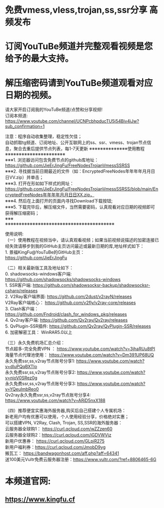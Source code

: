 # 免费vmess,vless,trojan,ss,ssr分享 高频发布
# 订阅YouTuBe频道并完整观看视频是您给予的最大支持。
# 解压缩密码请到YouTuBe频道观看对应日期的视频。
请大家开启订阅我的YouTuBe频道/点赞和分享视频!<br>
订阅本频道: https://www.youtube.com/channel/UCNPcbhpducTU5j54Biv4iJw?sub_confirmation=1<br>

注意：程序自动收集整理，稳定性欠佳；<br>
自动抓取tg频道、订阅地址、公开互联网上的ss、ssr、vmess、trojan节点信息，聚合去重后提供节点列表，每1-7天更新
※※※※※※※※※※※※※※使用教程※※※※※※※※※※※※※※※※※※※※※※<br>
※※※1. 浏览器访问包含免费节点的github库地址： https://github.com/JieErJingFu/FreeNodesTrojanVmessSSRSS<br>
※※※2. 寻找据当前日期最近的文件（如：EncryptedFreeNodes年年年年月月日日VV.zip）并单击；<br>
※※※3. 打开在形如如下样式的网址：https://github.com/JieErJingFu/FreeNodesTrojanVmessSSRSS/blob/main/EncryptedFreeNodes年年年年月月日日XX.zip，<br>
※※※4. 然后在上面打开的页面内寻找Download下载按钮;<br>
※※※5. 下载完毕后，解压缩文件，当然需要密码，认真观看对应日期的视频即可获得解压缩密码；<br>
※※※<br>
※※※※※※※※※※※※※※※※※※※※※※※※※※※※※※※※※※※※※※※※<br>

使用说明:<br>
（一）使用教程在视频当中，请认真观看视频；如果当前视频说描述的加密连接已经失效请移步到我的GitHub主页访问最近或最新日期的库,地址样式如下：<br>
		1. 景福KingFu@YouTuBe的GitHub主页：<br> 
			https://github.com/JieErJingFu

（二）相关最新版工具及地址如下：<br>
		0. shadowsocks-windows客户端: https://github.com/shadowsocks/shadowsocks-windows <br>
		1. SSR客户端: https://github.com/shadowsocksr-backup/shadowsocksr-csharp/releases<br>
		2. V2Ray客户端界面: https://github.com/2dust/v2rayN/releases<br>
		   V2Ray客户端核心： https://github.com/v2fly/v2ray-core/releases<br>
		3. Clash客户端： https://github.com/Fndroid/clash_for_windows_pkg/releases<br>
		4. Qv2ray客户端: https://github.com/Qv2ray/Qv2ray/releases<br>
  		5. QvPlugin-SSR插件: https://github.com/Qv2ray/QvPlugin-SSR/releases<br>
  		6. 加密解密工具： WinRAR5.0以上<br>

（三）永久免费机场汇总介绍：<br>
		节点超多-完全免费VPN ： https://www.youtube.com/watch?v=3jhaRUu8tPI<br>
  		海量节点代理池使用： https://www.youtube.com/watch?v=Dm391UP68UQ<br>
  		永久免费ssr,ss,v2ray节点账号分享1: https://www.youtube.com/watch?v=dIuPQqBXTIo<br>
  		永久免费ssr,ss,v2ray节点账号分享2: https://www.youtube.com/watch?v=nioV0SRez0g<br>
  		永久免费ssr,ss,v2ray节点账号分享3: https://www.youtube.com/watch?v=YQeuImbReo0<br>
  		Qv2ray永久免费ssr,ss,v2ray节点账号分享4: https://www.youtube.com/watch?v=ARiD5nxX188<br>

（四）推荐便宜实惠海外服务器,购买后自己搭建个人专属机场：<br>
		新老用户均有优惠可以使用，个人使用经验分享，价格绝对实惠；<br>
  		可以搭建VPN, V2Ray, Clash, Trojan, SS,SSR的海外服务器：<br>
  		云服务器全球购1： https://curl.qcloud.com/wZZzen60<br>
 		云服务器全球购2：https://curl.qcloud.com/iGDVWVjz<br>
  		新用户优惠券： https://curl.qcloud.com/GLpiR275<br>
  		新用户福利券：https://curl.qcloud.com/JmobD9yg<br>
  		搬瓦工： https://bandwagonhost.com/aff.php?aff=64341<br>
  		送100美元Vultr免费云服务器注册：https://www.vultr.com/?ref=8806465-6G<br>
  # 本频道官网:
  ## https://www.kingfu.cf
